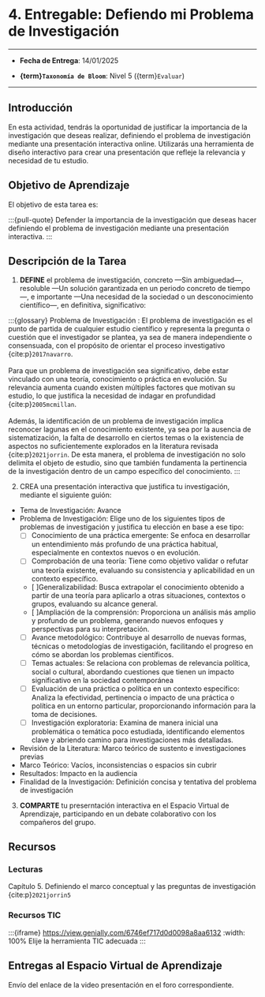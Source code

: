 # 4. Entregable: Defiendo mi Problema de Investigación

---

- **Fecha de Entrega**: 14/01/2025

- **{term}`Taxonomía de Bloom`**: Nivel 5 ({term}`Evaluar`) 

---

## Introducción

En esta actividad, tendrás la oportunidad de justificar la importancia de la investigación que deseas realizar, definiendo el problema de investigación mediante una presentación interactiva online. Utilizarás una herramienta de diseño interactivo para crear una presentación que refleje la relevancia y necesidad de tu estudio.

## Objetivo de Aprendizaje

El objetivo de esta tarea es:

:::{pull-quote}
Defender la importancia de la investigación que deseas hacer definiendo el problema de investigación mediante una presentación interactiva.
:::

## Descripción de la Tarea

1. **DEFINE** el problema de investigación, concreto —Sin ambiguedad—, resoluble —Un solución garantizada en un periodo concreto de tiempo—, e importante —Una necesidad de la sociedad o un desconocimiento científico—, en definitiva, significativo:

:::{glossary}
Problema de Investigación
: El problema de investigación es el punto de partida de cualquier estudio científico y representa la pregunta o cuestión que el investigador se plantea, ya sea de manera independiente o consensuada, con el propósito de orientar el proceso investigativo {cite:p}`2017navarro`. \
 \
Para que un problema de investigación sea significativo, debe estar vinculado con una teoría, conocimiento o práctica en evolución. Su relevancia aumenta cuando existen múltiples factores que motivan su estudio, lo que justifica la necesidad de indagar en profundidad {cite:p}`2005mcmillan`. \
 \
Además, la identificación de un problema de investigación implica reconocer lagunas en el conocimiento existente, ya sea por la ausencia de sistematización, la falta de desarrollo en ciertos temas o la existencia de aspectos no suficientemente explorados en la literatura revisada {cite:p}`2021jorrin`. De esta manera, el problema de investigación no solo delimita el objeto de estudio, sino que también fundamenta la pertinencia de la investigación dentro de un campo específico del conocimiento.
:::

2. CREA una presentación interactiva que justifica tu investigación, mediante el siguiente guión:

- Tema de Investigación: Avance
- Problema de Investigación: Elige uno de los siguientes tipos de problemas de investigación y justifica tu elección en base a ese tipo:
    - [ ] Conocimiento de una práctica emergente: Se enfoca en desarrollar un entendimiento más profundo de una práctica habitual, especialmente en contextos nuevos o en evolución.
    - [ ] Comprobación de una teoría: Tiene como objetivo validar o refutar una teoría existente, evaluando su consistencia y aplicabilidad en un contexto específico.
    - [ ]Generalizabilidad: Busca extrapolar el conocimiento obtenido a partir de una teoría para aplicarlo a otras situaciones, contextos o grupos, evaluando su alcance general.
    - [ ]Ampliación de la comprensión: Proporciona un análisis más amplio y profundo de un problema, generando nuevos enfoques y perspectivas para su interpretación.
    - [ ] Avance metodológico: Contribuye al desarrollo de nuevas formas, técnicas o metodologías de investigación, facilitando el progreso en cómo se abordan los problemas científicos.
    - [ ] Temas actuales: Se relaciona con problemas de relevancia política, social o cultural, abordando cuestiones que tienen un impacto significativo en la sociedad contemporánea 
    - [ ] Evaluación de una práctica o política en un contexto específico: Analiza la efectividad, pertinencia o impacto de una práctica o política en un entorno particular, proporcionando información para la toma de decisiones.
    - [ ] Investigación exploratoria: Examina de manera inicial una problemática o temática poco estudiada, identificando elementos clave y abriendo camino para investigaciones más detalladas.
- Revisión de la Literatura: Marco teórico de sustento e investigaciones previas
- Marco Teórico: Vacíos, inconsistencias o espacios sin cubrir
- Resultados: Impacto en la audiencia
- Finalidad de la Investigación: Definición concisa y tentativa del problema de investigación

3. **COMPARTE** tu preserntación interactiva en el Espacio Virtual de Aprendizaje, participando en un debate colaborativo con los compañeros del grupo.  
## Recursos

### Lecturas

Capítulo 5. Definiendo el marco conceptual y las preguntas de investigación {cite:p}`2021jorrin5`

### Recursos TIC 

:::{iframe} https://view.genially.com/6746ef717d0d0098a8aa6132
:width: 100%
Elije la herramienta TIC adecuada
:::

## Entregas al Espacio Virtual de Aprendizaje

Envío del enlace de la video presentación en el foro correspondiente.